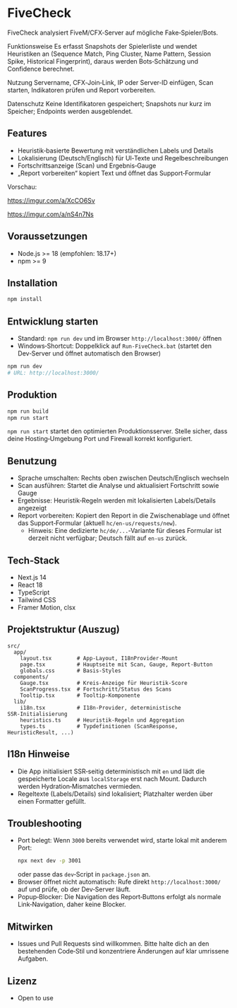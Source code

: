 # FiveCheck

FiveCheck analysiert FiveM/CFX‑Server auf mögliche Fake‑Spieler/Bots.

Funktionsweise
Es erfasst Snapshots der Spielerliste und wendet Heuristiken an (Sequence Match, Ping Cluster, Name Pattern, Session Spike, Historical Fingerprint), daraus werden Bots‑Schätzung und Confidence berechnet.

Nutzung
Servername, CFX‑Join‑Link, IP oder Server‑ID einfügen, Scan starten, Indikatoren prüfen und Report vorbereiten.

Datenschutz
Keine Identifikatoren gespeichert; Snapshots nur kurz im Speicher; Endpoints werden ausgeblendet.

## Features
- Heuristik‑basierte Bewertung mit verständlichen Labels und Details
- Lokalisierung (Deutsch/Englisch) für UI‑Texte und Regelbeschreibungen
- Fortschrittsanzeige (Scan) und Ergebnis‑Gauge
- „Report vorbereiten“ kopiert Text und öffnet das Support‑Formular

Vorschau:

https://imgur.com/a/XcCO6Sv

https://imgur.com/a/nS4n7Ns

## Voraussetzungen
- Node.js >= 18 (empfohlen: 18.17+)
- npm >= 9

## Installation
```bash
npm install
```

## Entwicklung starten
- Standard: `npm run dev` und im Browser `http://localhost:3000/` öffnen
- Windows‑Shortcut: Doppelklick auf `Run-FiveCheck.bat` (startet den Dev‑Server und öffnet automatisch den Browser)

```bash
npm run dev
# URL: http://localhost:3000/
```

## Produktion
```bash
npm run build
npm run start
```
`npm run start` startet den optimierten Produktionsserver. Stelle sicher, dass deine Hosting‑Umgebung Port und Firewall korrekt konfiguriert.

## Benutzung
- Sprache umschalten: Rechts oben zwischen Deutsch/Englisch wechseln
- Scan ausführen: Startet die Analyse und aktualisiert Fortschritt sowie Gauge
- Ergebnisse: Heuristik‑Regeln werden mit lokalisierten Labels/Details angezeigt
- Report vorbereiten: Kopiert den Report in die Zwischenablage und öffnet das Support‑Formular (aktuell `hc/en-us/requests/new`).
  - Hinweis: Eine dedizierte `hc/de/...`‑Variante für dieses Formular ist derzeit nicht verfügbar; Deutsch fällt auf `en-us` zurück.

## Tech‑Stack
- Next.js 14
- React 18
- TypeScript
- Tailwind CSS
- Framer Motion, clsx

## Projektstruktur (Auszug)
```
src/
  app/
    layout.tsx        # App‑Layout, I18nProvider‑Mount
    page.tsx          # Hauptseite mit Scan, Gauge, Report‑Button
    globals.css       # Basis‑Styles
  components/
    Gauge.tsx         # Kreis‑Anzeige für Heuristik‑Score
    ScanProgress.tsx  # Fortschritt/Status des Scans
    Tooltip.tsx       # Tooltip‑Komponente
  lib/
    i18n.tsx          # I18n‑Provider, deterministische SSR‑Initialisierung
    heuristics.ts     # Heuristik‑Regeln und Aggregation
    types.ts          # Typdefinitionen (ScanResponse, HeuristicResult, ...)
```

## I18n Hinweise
- Die App initialisiert SSR‑seitig deterministisch mit `en` und lädt die gespeicherte Locale aus `localStorage` erst nach Mount. Dadurch werden Hydration‑Mismatches vermieden.
- Regeltexte (Labels/Details) sind lokalisiert; Platzhalter werden über einen Formatter gefüllt.

## Troubleshooting
- Port belegt: Wenn `3000` bereits verwendet wird, starte lokal mit anderem Port:
  ```bash
  npx next dev -p 3001
  ```
  oder passe das `dev`‑Script in `package.json` an.
- Browser öffnet nicht automatisch: Rufe direkt `http://localhost:3000/` auf und prüfe, ob der Dev‑Server läuft.
- Popup‑Blocker: Die Navigation des Report‑Buttons erfolgt als normale Link‑Navigation, daher keine Blocker.

## Mitwirken
- Issues und Pull Requests sind willkommen. Bitte halte dich an den bestehenden Code‑Stil und konzentriere Änderungen auf klar umrissene Aufgaben.

## Lizenz
- Open to use
